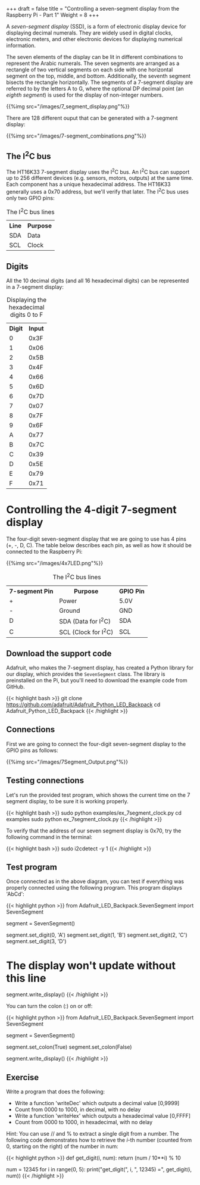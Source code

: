 +++
draft = false
title = "Controlling a seven-segment display from the Raspberry Pi - Part 1"
Weight = 8
+++

A *seven-segment display* (SSD), is a form of electronic display device for displaying decimal numerals. They are widely used in digital clocks, electronic meters, and other electronic devices for displaying numerical information.

The seven elements of the display can be lit in different combinations to represent the Arabic numerals. The seven segments are arranged as a rectangle of two vertical segments on each side with one horizontal segment on the top, middle, and bottom. Additionally, the seventh segment bisects the rectangle horizontally. The segments of a 7-segment display are referred to by the letters A to G, where the optional DP decimal point (an *eighth segment*) is used for the display of non-integer numbers.

{{%img src="/images/7_segment_display.png"%}}

There are 128 different ouput that can be generated with a 7-segment display:

{{%img src="/images/7-segment_combinations.png"%}}

## The I<sup>2</sup>C bus

The HT16K33 7-segment display uses the I<sup>2</sup>C bus.  An I<sup>2</sup>C bus can support up to 256 different devices (e.g. sensors, motors, outputs) at the same time.  Each component has a unique hexadecimal address.  The HT16K33 generally uses a 0x70 address, but we'll verify that later.  The I<sup>2</sup>C bus uses only two GPIO pins:

<table class="wikitable">
    <caption>The I<sup>2</sup>C bus lines</caption>
    <tr>
        <th>Line</th>
        <th>Purpose</th>
    </tr>
    <tr>
        <td>SDA</td>
        <td>Data</td>
    </tr>
    <tr>
        <td>SCL</td>
        <td>Clock</td>
    </tr>
</table>

## Digits

All the 10 decimal digits (and all 16 hexadecimal digits) can be represented in a 7-segment display:

<table class="wikitable">
    <caption>Displaying the hexadecimal digits 0 to F</caption>
    <tr>
        <th>Digit</th>
        <th>Input</th>
    </tr>
    <tr>
        <td>0</td>
        <td>0x3F</td>
    </tr>
    <tr>
        <td>1</td>
        <td>0x06</td>
    </tr>
    <tr>
        <td>2</td>
        <td>0x5B</td>
    </tr>
    <tr>
        <td>3</td>
        <td>0x4F</td>
    </tr>
    <tr>
        <td>4</td>
        <td>0x66</td>
    </tr>
    <tr>
        <td>5</td>
        <td>0x6D</td>
    </tr>
    <tr>
        <td>6</td>
        <td>0x7D</td>
    </tr>
    <tr>
        <td>7</td>
        <td>0x07</td>
    </tr>
    <tr>
        <td>8</td>
        <td>0x7F</td>
    </tr>
    <tr>
        <td>9</td>
        <td>0x6F</td>
    </tr>
    <tr>
        <td>A</td>
        <td>0x77</td>
    </tr>
    <tr>
        <td>B</td>
        <td>0x7C</td>
    </tr>
    <tr>
        <td>C</td>
        <td>0x39</td>
    </tr>
    <tr>
        <td>D</td>
        <td>0x5E</td>
    </tr>
    <tr>
        <td>E</td>
        <td>0x79</td>
    </tr>
    <tr>
        <td>F</td>
        <td>0x71</td>
    </tr>
</table>

# Controlling the 4-digit 7-segment display

The four-digit seven-segment display that we are going to use has 4 pins (+, -, D, C).  The table below describes each pin, as well as how it should be connected to the Raspberry Pi:

{{%img src="/images/4x7LED.png"%}}

<table class="wikitable">
    <caption>The I<sup>2</sup>C bus lines</caption>
    <tr>
        <th>7-segment Pin</th>
        <th>Purpose</th>
        <th>GPIO Pin</th>
    </tr>
    <tr>
        <td>+</td>
        <td>Power</td>
        <td>5.0V</td>
    </tr>
    <tr>
        <td>-</td>
        <td>Ground</td>
        <td>GND</td>
    </tr>
    <tr>
        <td>D</td>
        <td>SDA (Data for I<sup>2</sup>C)</td>
        <td>SDA</td>
    </tr>
    <tr>
        <td>C</td>
        <td>SCL (Clock for I<sup>2</sup>C)</td>
        <td>SCL</td>
    </tr>
</table>

## Download the support code

Adafruit, who makes the 7-segment display, has created a Python library for our display, which provides the `SevenSegment` class.  The library is preinstalled on the Pi, but you'll need to download the example code from GitHub.

{{< highlight bash >}}
git clone https://github.com/adafruit/Adafruit_Python_LED_Backpack
cd Adafruit_Python_LED_Backpack
{{< /highlight >}}

## Connections

First we are going to connect the four-digit seven-segment display to the GPIO pins as follows:

{{%img src="/images/7Segment_Output.png"%}}

## Testing connections

Let's run the provided test program, which shows the current time on the 7 segment display, to be sure it is working properly.

{{< highlight bash >}}
sudo python examples/ex_7segment_clock.py
cd examples
sudo python ex_7segment_clock.py
{{< /highlight >}}

To verify that the address of our seven segment display is 0x70, try the following command in the terminal:

{{< highlight bash >}}
sudo i2cdetect -y 1
{{< /highlight >}}

## Test program

Once connected as in the above diagram, you can test if everything was properly connected using the following program. This program displays 'AbCd':

{{< highlight python >}}
from Adafruit_LED_Backpack.SevenSegment import SevenSegment

segment = SevenSegment()

segment.set_digit(0, 'A')
segment.set_digit(1, 'B')
segment.set_digit(2, 'C')
segment.set_digit(3, 'D')

# The display won't update without this line
segment.write_display()
{{< /highlight >}}

You can turn the colon (:) on or off:

{{< highlight python >}}
from Adafruit_LED_Backpack.SevenSegment import SevenSegment

segment = SevenSegment()

segment.set_colon(True)
segment.set_colon(False)

segment.write_display()
{{< /highlight >}}

## Exercise

Write a program that does the following:

* Write a function 'writeDec' which outputs a decimal value [0,9999]
* Count from 0000 to 1000, in decimal, with no delay
* Write a function 'writeHex' which outputs a hexadecimal value [0,FFFF]
* Count from 0000 to 1000, in hexadecimal, with no delay

Hint:  You can use // and % to extract a single digit from a number.  The following code demonstrates how to retrieve the $i$-th number (counted from 0, starting on the right) of the number in num:

{{< highlight python >}}
def get_digit(i, num):
    return (num / 10**i) % 10

num = 12345
for i in range(0, 5):
    print("get_digit(", i, ", 12345) =", get_digit(i, num))
{{< /highlight >}}
